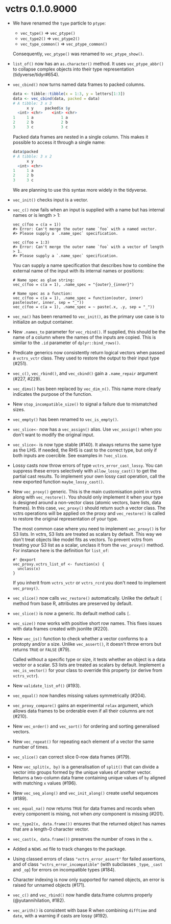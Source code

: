 # vctrs 0.1.0.9000

* We have renamed the `type` particle to `ptype`:

  - `vec_type()` => `vec_ptype()`
  - `vec_type2()` => `vec_ptype2()`
  - `vec_type_common()` => `vec_ptype_common()`

  Consequently, `vec_ptype()` was renamed to `vec_ptype_show()`.

* `list_of()` now has an `as.character()` method. It uses
  `vec_ptype_abbr()` to collapse complex objects into their type
  representation (tidyverse/tidyr#654).

* `vec_cbind()` now turns named data frames to packed columns.

  ```r
  data <- tibble::tibble(x = 1:3, y = letters[1:3])
  data <- vec_cbind(data, packed = data)
  # A tibble: 3 x 3
        x y     packed$x $y
    <int> <chr>    <int> <chr>
  1     1 a            1 a
  2     2 b            2 b
  3     3 c            3 c
  ```

  Packed data frames are nested in a single column. This makes it
  possible to access it through a single name:

  ```r
  data$packed
  # A tibble: 3 x 2
        x y
    <int> <chr>
  1     1 a
  2     2 b
  3     3 c
  ```

  We are planning to use this syntax more widely in the tidyverse.

* `vec_init()` checks input is a vector.

* `vec_c()` now fails when an input is supplied with a name but has
  internal names or is length > 1:

  ```
  vec_c(foo = c(a = 1))
  #> Error: Can't merge the outer name `foo` with a named vector.
  #> Please supply a `.name_spec` specification.

  vec_c(foo = 1:3)
  #> Error: Can't merge the outer name `foo` with a vector of length > 1.
  #> Please supply a `.name_spec` specification.
  ```

  You can supply a name specification that describes how to combine
  the external name of the input with its internal names or positions:

  ```
  # Name spec as glue string:
  vec_c(foo = c(a = 1), .name_spec = "{outer}_{inner}")

  # Name spec as a function:
  vec_c(foo = c(a = 1), .name_spec = function(outer, inner) paste(outer, inner, sep = "_"))
  vec_c(foo = c(a = 1), .name_spec = ~ paste(.x, .y, sep = "_"))
  ```

* `vec_na()` has been renamed to `vec_init()`, as the primary use case
  is to initialize an output container.

* New `.names_to` parameter for `vec_rbind()`. If supplied, this
  should be the name of a column where the names of the inputs are
  copied. This is similar to the `.id` parameter of
  `dplyr::bind_rows()`.

* Predicate generics now consistently return logical vectors when
  passed a `vctrs_vctr` class. They used to restore the output to
  their input type (#251).

* `vec_c()`, `vec_rbind()`, and `vec_cbind()` gain a `.name_repair`
  argument (#227, #229).

* `vec_dims()` has been replaced by `vec_dim_n()`. This name more clearly
  indicates the purpose of the function.

* New `stop_incompatible_size()` to signal a failure due to mismatched sizes.

* `vec_empty()` has been renamed to `vec_is_empty()`.

* `vec_slice<-` now has a `vec_assign()` alias. Use `vec_assign()`
  when you don't want to modify the original input.

* `vec_slice<-` is now type stable (#140). It always returns the same
  type as the LHS. If needed, the RHS is cast to the correct type, but
  only if both inputs are coercible. See examples in `?vec_slice`.

* Lossy casts now throw errors of type `vctrs_error_cast_lossy`.  You
  can suppress these errors selectively with `allow_lossy_cast()` to
  get the partial cast results. To implement your own lossy cast
  operation, call the new exported function `maybe_lossy_cast()`.

* New `vec_proxy()` generic. This is the main customisation point in
  vctrs along with `vec_restore()`. You should only implement it when
  your type is designed around a non-vector class (atomic vectors,
  bare lists, data frames). In this case, `vec_proxy()` should return
  such a vector class. The vctrs operations will be applied on the
  proxy and `vec_restore()` is called to restore the original
  representation of your type.

  The most common case where you need to implement `vec_proxy()` is
  for S3 lists. In vctrs, S3 lists are treated as scalars by
  default. This way we don't treat objects like model fits as
  vectors. To prevent vctrs from treating your S3 list as a scalar,
  unclass it from the `vec_proxy()` method. For instance here is the
  definition for `list_of`:

  ```
  #' @export
  vec_proxy.vctrs_list_of <- function(x) {
    unclass(x)
  }
  ```

  If you inherit from `vctrs_vctr` or `vctrs_rcrd` you don't need to
  implement `vec_proxy()`.

* `vec_slice()` now calls `vec_restore()` automatically. Unlike the
  default `[` method from base R, attributes are preserved by default.

* `vec_slice()` is now a generic. Its default method calls `[`.

* `vec_size()` now works with positive short row names. This fixes
  issues with data frames created with jsonlite (#220).

* New `vec_is()` function to check whether a vector conforms to a
  protopty and/or a size. Unlike `vec_assert()`, it doesn't throw
  errors but returns `TRUE` or `FALSE` (#79).

  Called without a specific type or size, it tests whether an object
  is a data vector or a scalar. S3 lists are treated as scalars by
  default. Implement a `vec_is_vector()` for your class to override
  this property (or derive from `vctrs_vctr`).

* New `validate_list_of()` (#193).

* `vec_equal()` now handles missing values symmetrically (#204).

* `vec_proxy_compare()` gains an experimental `relax` argument, which allows 
  data frames to be orderable even if all their columns are not (#210).

* New `vec_order()` and `vec_sort()` for ordering and sorting generalised 
  vectors.

* New `vec_repeat()` for repeating each element of a vector the same number
  of times.

* `vec_slice()` can correct slice 0-row data frames (#179).

* New `vec_split(x, by)` is a generalisation of `split()` that can divide
  a vector into groups formed by the unique values of another vector. Returns
  a two-column data frame containing unique values of `by` aligned with 
  matching `x` values (#196).

* New `vec_seq_along()` and `vec_init_along()` create useful sequences (#189).

* `vec_equal_na()` now returns `TRUE` for data frames and records when every
  component is mising, not when _any_ component is missing (#201).

* `vec_type2(x, data.frame())` ensures that the returned object has 
  names that are a length-0 character vector.
  
* `vec_cast(x, data.frame())` preserves the number of rows in the `x`.

* Added a `NEWS.md` file to track changes to the package.

* Using classed errors of class `"vctrs_error_assert"` for failed assertions, and of class `"vctrs_error_incompatible"` (with subclasses `_type`, `_cast` and `_op`) for errors on incompatible types (#184).

* Character indexing is now only supported for named objects, an error is raised for unnamed objects (#171).

* `vec_c()` and `vec_rbind()` now handle data.frame columns properly (@yutannihilation, #182).

* `vec_arith()` is consistent with base R when combining `difftime` and `date`, with a warning if casts are lossy (#192).

